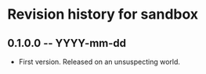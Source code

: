 # Revision history for sandbox

## 0.1.0.0 -- YYYY-mm-dd

* First version. Released on an unsuspecting world.
